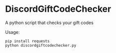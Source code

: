 # DiscordGiftCodeChecker
A python script that checks your gift codes

Usage:
```pip install colorama
pip install requests
python discordgiftcodechecker.py
